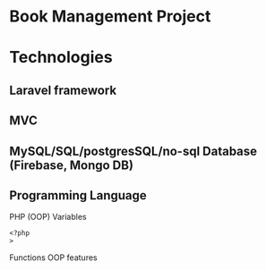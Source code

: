 # Book Management Project
# Technologies
## Laravel framework
## MVC
## MySQL/SQL/postgresSQL/no-sql Database (Firebase, Mongo DB)
## Programming Language
PHP (OOP)
Variables
```
<?php
>
```
Functions
OOP features